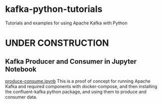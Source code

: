 # kafka-python-tutorials
Tutorials and examples for using Apache Kafka with Python

# UNDER CONSTRUCTION

## Kafka Producer and Consumer in Jupyter Notebook

[produce-consume.ipynb](produce-consume.ipynb)
This is a proof of concept for running Apache Kafka and required components with docker-compose, and then installing the confluent-kafka python package, and using them to produce and consumer data.
